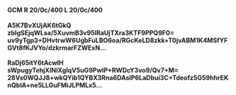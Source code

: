 #### GCM R 20/0c/400 L 20/0c/400
**A5K7BvXUjAK6tGkQ**<br/>**zblgSEjqWLsa/5XuvmB3v95lRaUjTXra3KTF9PPQ9F0=**<br/>**uv9yTgp3+DHvtrwW6UgbFuLBO6oa/RGcKeLD8zkk+T0jvABM1K4MSfYFGVt8fKJVYo/dzkrmarFZWExN...**<br/><br/>
**RaDj65itY6tAcwlH**<br/>**sWpugyTehjXlNIXglqV5uG9PwIP+RWDcY3vo9/Qv7+M=**<br/>**28Vs0WQJJ8+wkQYib1QYBX3Rna6DAslP6LaDbui3C+Tdeofz5G59hhrEKnQbIA+ne5LLGuFMiJLPMLx5...**